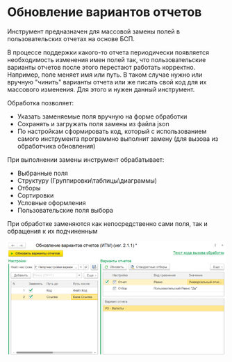 # Обновление вариантов отчетов

Инструмент предназначен для массовой замены полей в пользовательских отчетах на основе БСП.

В процессе поддержки какого-то отчета периодически появляется необходимость изменения имен полей так, что пользовательские варианты отчетов после этого перестают работать корректно. Например, поле меняет имя или путь. В таком случае нужно или вручную "чинить" варианты отчета или же писать свой код для их массового изменения. Для этого и нужен данный инструмент.

Обработка позволяет:

- Указать заменяемые поля вручную на форме обработки
- Сохранять и загружать поля замены из файла json
- По настройкам сформировать код, который с использованием самого инструмента программно выполнит замену (для вызова из обработчика обновления)

При выполнении замены инструмент обрабатывает:

- Выбранные поля
- Структуру (Группировки\таблицы\диаграммы)
- Отборы
- Сортировки
- Условные оформления
- Пользовательские поля выбора

При обработке заменяются как непосредственно сами поля, так и обращения к их подчиненным

![Окно обработки](doc\img\screen_main.png)